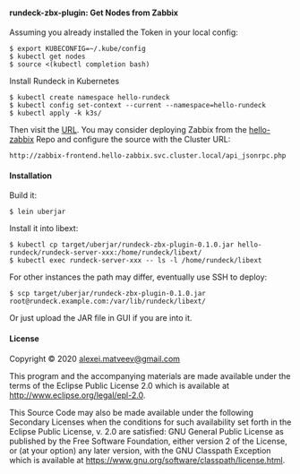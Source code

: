 #### rundeck-zbx-plugin: Get Nodes from Zabbix

Assuming you already installed the Token in your local config:

    $ export KUBECONFIG=~/.kube/config
    $ kubectl get nodes
    $ source <(kubectl completion bash)

Install Rundeck in Kubernetes

    $ kubectl create namespace hello-rundeck
    $ kubectl config set-context --current --namespace=hello-rundeck
    $ kubectl apply -k k3s/

Then visit the [URL](https://rundeck.localhost). You may consider
deploying Zabbix from the
[hello-zabbix](https://github.com/alexei-matveev/hello-zabbix) Repo
and configure the source with the Cluster URL:

    http://zabbix-frontend.hello-zabbix.svc.cluster.local/api_jsonrpc.php

#### Installation

Build it:

    $ lein uberjar

Install it into libext:

    $ kubectl cp target/uberjar/rundeck-zbx-plugin-0.1.0.jar hello-rundeck/rundeck-server-xxx:/home/rundeck/libext/
    $ kubectl exec rundeck-server-xxx -- ls -l /home/rundeck/libext

For other instances the path may differ, eventually use SSH to deploy:

    $ scp target/uberjar/rundeck-zbx-plugin-0.1.0.jar root@rundeck.example.com:/var/lib/rundeck/libext/

Or just upload the JAR file in GUI if you are into it.

#### License

Copyright © 2020 <alexei.matveev@gmail.com>

This program and the accompanying materials are made available under the
terms of the Eclipse Public License 2.0 which is available at
http://www.eclipse.org/legal/epl-2.0.

This Source Code may also be made available under the following Secondary
Licenses when the conditions for such availability set forth in the Eclipse
Public License, v. 2.0 are satisfied: GNU General Public License as published by
the Free Software Foundation, either version 2 of the License, or (at your
option) any later version, with the GNU Classpath Exception which is available
at https://www.gnu.org/software/classpath/license.html.
